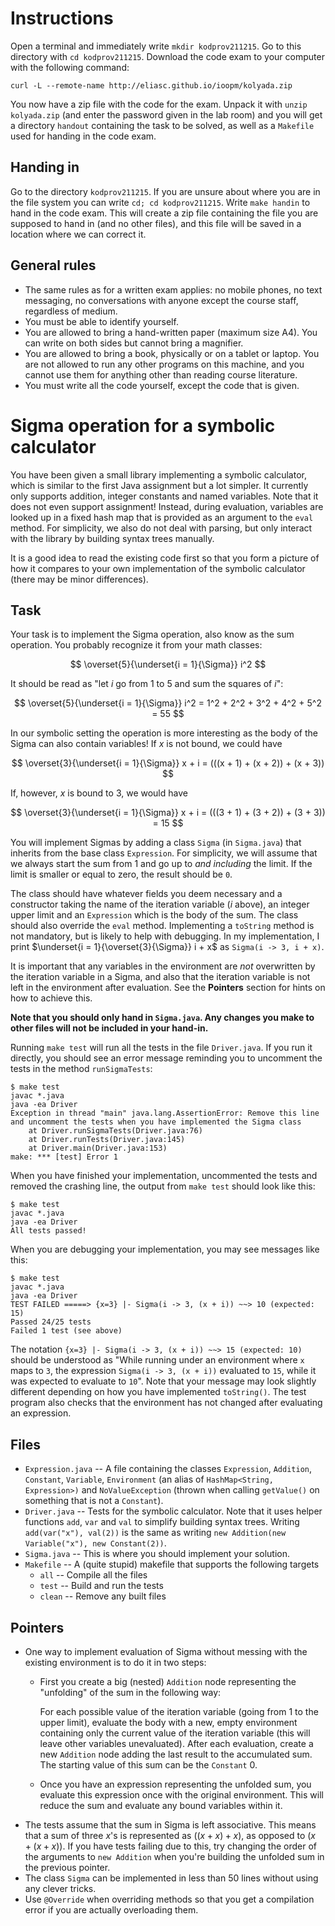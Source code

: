 # Instructions

Open a terminal and immediately write `mkdir kodprov211215`. Go to
this directory with `cd kodprov211215`. Download the code exam to
your computer with the following command:

    curl -L --remote-name http://eliasc.github.io/ioopm/kolyada.zip

You now have a zip file with the code for the exam. Unpack it with
`unzip kolyada.zip` (and enter the password given in the lab room)
and you will get a directory `handout` containing the task to be
solved, as well as a `Makefile` used for handing in the code exam.

## Handing in

Go to the directory `kodprov211215`. If you are unsure about where
you are in the file system you can write `cd; cd kodprov211215`.
Write `make handin` to hand in the code exam. This will create a
zip file containing the file you are supposed to hand in (and no
other files), and this file will be saved in a location where we
can correct it.

## General rules

- The same rules as for a written exam applies: no mobile phones,
  no text messaging, no conversations with anyone except the
  course staff, regardless of medium.
- You must be able to identify yourself.
- You are allowed to bring a hand-written paper (maximum size A4).
  You can write on both sides but cannot bring a magnifier.
- You are allowed to bring a book, physically or on a tablet or
  laptop. You are not allowed to run any other programs on this
  machine, and you cannot use them for anything other than reading
  course literature.
- You must write all the code yourself, except the code that is
  given.

# Sigma operation for a symbolic calculator

You have been given a small library implementing a symbolic
calculator, which is similar to the first Java assignment but a
lot simpler. It currently only supports addition, integer
constants and named variables. Note that it does not even support
assignment! Instead, during evaluation, variables are looked up in
a fixed hash map that is provided as an argument to the `eval`
method. For simplicity, we also do not deal with parsing, but only
interact with the library by building syntax trees manually.

It is a good idea to read the existing code first so that you form
a picture of how it compares to your own implementation of the
symbolic calculator (there may be minor differences).

## Task

Your task is to implement the Sigma operation, also know as the
sum operation. You probably recognize it from your math classes:

$$
\overset{5}{\underset{i = 1}{\Sigma}} i^2
$$

It should be read as "let $i$ go from 1 to 5 and sum the squares
of $i$":

$$
\overset{5}{\underset{i = 1}{\Sigma}} i^2 = 1^2 + 2^2 + 3^2 + 4^2 + 5^2 = 55
$$

In our symbolic setting the operation is more interesting as the
body of the Sigma can also contain variables! If $x$ is not bound,
we could have

$$
\overset{3}{\underset{i = 1}{\Sigma}} x + i = (((x + 1) + (x + 2)) + (x + 3))
$$

If, however, $x$ is bound to 3, we would have

$$
\overset{3}{\underset{i = 1}{\Sigma}} x + i = (((3 + 1) + (3 + 2)) + (3 + 3)) = 15
$$

You will implement Sigmas by adding a class `Sigma` (in
`Sigma.java`) that inherits from the base class `Expression`. For
simplicity, we will assume that we always start the sum from 1 and
go up to *and including* the limit. If the limit is smaller or
equal to zero, the result should be `0`.

The class should have whatever fields you deem necessary and a
constructor taking the name of the iteration variable ($i$ above),
an integer upper limit and an `Expression` which is the body of
the sum. The class should also override the `eval` method.
Implementing a `toString` method is not mandatory, but is likely
to help with debugging. In my implementation, I print
$\underset{i = 1}{\overset{3}{\Sigma}} i + x$ as `Sigma(i -> 3, i + x)`.

It is important that any variables in the environment are *not*
overwritten by the iteration variable in a Sigma, and also that
the iteration variable is not left in the environment after
evaluation. See the **Pointers** section for hints on how to
achieve this.

**Note that you should only hand in `Sigma.java`. Any changes you
make to other files will not be included in your hand-in.**

Running `make test` will run all the tests in the file
`Driver.java`. If you run it directly, you should see an error
message reminding you to uncomment the tests in the method
`runSigmaTests`:

    $ make test
    javac *.java
    java -ea Driver
    Exception in thread "main" java.lang.AssertionError: Remove this line
    and uncomment the tests when you have implemented the Sigma class
        at Driver.runSigmaTests(Driver.java:76)
        at Driver.runTests(Driver.java:145)
        at Driver.main(Driver.java:153)
    make: *** [test] Error 1

When you have finished your implementation, uncommented the tests
and removed the crashing line, the output from `make test` should
look like this:

    $ make test
    javac *.java
    java -ea Driver
    All tests passed!

When you are debugging your implementation, you may see messages
like this:

    $ make test
    javac *.java
    java -ea Driver
    TEST FAILED =====> {x=3} |- Sigma(i -> 3, (x + i)) ~~> 10 (expected: 15)
    Passed 24/25 tests
    Failed 1 test (see above)

The notation `{x=3} |- Sigma(i -> 3, (x + i)) ~~> 15 (expected: 10)`
should be understood as "While running under an environment where
`x` maps to `3`, the expression `Sigma(i -> 3, (x + i))` evaluated
to `15`, while it was expected to evaluate to `10`". Note that
your message may look slightly different depending on how you have
implemented `toString()`. The test program also checks that the
environment has not changed after evaluating an expression.

## Files

- `Expression.java` -- A file containing the classes `Expression`,
  `Addition`, `Constant`, `Variable`, `Environment` (an alias of
  `HashMap<String, Expression>)` and `NoValueException` (thrown
  when calling `getValue()` on something that is not a `Constant`).
- `Driver.java` -- Tests for the symbolic calculator. Note that it
  uses helper functions `add`, `var` and `val` to simplify
  building syntax trees. Writing `add(var("x"), val(2))` is the
  same as writing `new Addition(new Variable("x"), new Constant(2))`.
- `Sigma.java`  -- This is where you should implement your solution.
- `Makefile` -- A (quite stupid) makefile that supports the following targets
  - `all`   -- Compile all the files
  - `test`  -- Build and run the tests
  - `clean` -- Remove any built files

## Pointers

- One way to implement evaluation of Sigma without messing with
  the existing environment is to do it in two steps:
  - First you create a big (nested) `Addition` node representing
    the "unfolding" of the sum in the following way:

    For each possible value of the iteration variable (going from
    1 to the upper limit), evaluate the body with a new, empty
    environment containing only the current value of the iteration
    variable (this will leave other variables unevaluated). After
    each evaluation, create a new `Addition` node adding the last
    result to the accumulated sum. The starting value of this sum
    can be the `Constant` 0.
  - Once you have an expression representing the unfolded sum, you
    evaluate this expression once with the original environment.
    This will reduce the sum and evaluate any bound variables
    within it.
- The tests assume that the sum in Sigma is left associative. This
  means that a sum of three $x$'s is represented as $((x + x) + x)$,
  as opposed to $(x + (x + x))$. If you have tests failing due to
  this, try changing the order of the arguments to `new Addition`
  when you're building the unfolded sum in the previous pointer.
- The class `Sigma` can be implemented in less than 50 lines
  without using any clever tricks.
- Use `@Override` when overriding methods so that you get a
  compilation error if you are actually overloading them.